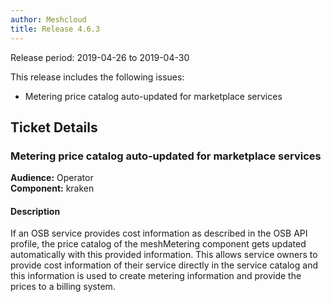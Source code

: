 ```yaml
---
author: Meshcloud
title: Release 4.6.3
---
```


Release period: 2019-04-26 to 2019-04-30

This release includes the following issues:
* Metering price catalog auto-updated for marketplace services
<!--truncate-->

## Ticket Details
### Metering price catalog auto-updated for marketplace services
**Audience:** Operator<br>**Component:** kraken


#### Description
If an OSB service provides cost information as described in the OSB API profile, the price catalog of the meshMetering component
gets updated automatically with this provided information. This allows service owners to provide cost information of their service
directly in the service catalog and this information is used to create metering information and provide the prices to a billing system.

